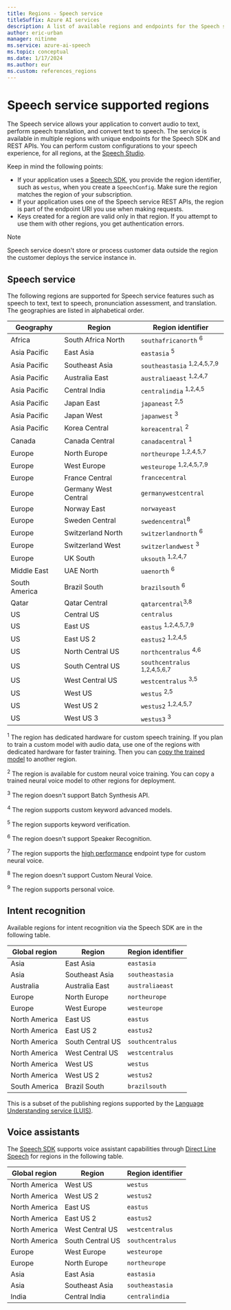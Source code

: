 ```yaml
---
title: Regions - Speech service
titleSuffix: Azure AI services
description: A list of available regions and endpoints for the Speech service, including speech to text, text to speech, and speech translation.
author: eric-urban
manager: nitinme
ms.service: azure-ai-speech
ms.topic: conceptual
ms.date: 1/17/2024
ms.author: eur
ms.custom: references_regions
---
```


# Speech service supported regions

The Speech service allows your application to convert audio to text, perform speech translation, and convert text to speech. The service is available in multiple regions with unique endpoints for the Speech SDK and REST APIs. You can perform custom configurations to your speech experience, for all regions, at the [Speech Studio](https://aka.ms/speechstudio/).

Keep in mind the following points:

- If your application uses a [Speech SDK](speech-sdk.md), you provide the region identifier, such as `westus`, when you create a `SpeechConfig`. Make sure the region matches the region of your subscription.
- If your application uses one of the Speech service REST APIs, the region is part of the endpoint URI you use when making requests.
- Keys created for a region are valid only in that region. If you attempt to use them with other regions, you get authentication errors.

> [!NOTE]
> Speech service doesn't store or process customer data outside the region the customer deploys the service instance in.

## Speech service

The following regions are supported for Speech service features such as speech to text, text to speech, pronunciation assessment, and translation. The geographies are listed in alphabetical order.

| Geography     | Region               | Region identifier                       |
| ------------- | -------------------- | --------------------------------------- |
| Africa        | South Africa North   | `southafricanorth` <sup>6</sup>         |
| Asia Pacific  | East Asia            | `eastasia` <sup>5</sup>                 |
| Asia Pacific  | Southeast Asia       | `southeastasia` <sup>1,2,4,5,7,9</sup>  |
| Asia Pacific  | Australia East       | `australiaeast` <sup>1,2,4,7</sup>      |
| Asia Pacific  | Central India        | `centralindia` <sup>1,2,4,5</sup>       |
| Asia Pacific  | Japan East           | `japaneast` <sup>2,5</sup>              |
| Asia Pacific  | Japan West           | `japanwest` <sup>3</sup>                |
| Asia Pacific  | Korea Central        | `koreacentral` <sup>2</sup>             |
| Canada        | Canada Central       | `canadacentral` <sup>1</sup>            |
| Europe        | North Europe         | `northeurope` <sup>1,2,4,5,7</sup>      |
| Europe        | West Europe          | `westeurope` <sup>1,2,4,5,7,9</sup>     |
| Europe        | France Central       | `francecentral`                         |
| Europe        | Germany West Central | `germanywestcentral`                    |
| Europe        | Norway East          | `norwayeast`                            |
| Europe        | Sweden Central       | `swedencentral`<sup>8</sup>             |
| Europe        | Switzerland North    | `switzerlandnorth` <sup>6</sup>         |
| Europe        | Switzerland West     | `switzerlandwest` <sup>3</sup>          |
| Europe        | UK South             | `uksouth` <sup>1,2,4,7</sup>            |
| Middle East   | UAE North            | `uaenorth` <sup>6</sup>                 |
| South America | Brazil South         | `brazilsouth` <sup>6</sup>              |
| Qatar         | Qatar Central        | `qatarcentral`<sup>3,8</sup>            |
| US            | Central US           | `centralus`                 |
| US            | East US              | `eastus` <sup>1,2,4,5,7,9</sup>         |
| US            | East US 2            | `eastus2` <sup>1,2,4,5</sup>            |
| US            | North Central US     | `northcentralus` <sup>4,6</sup>         |
| US            | South Central US     | `southcentralus` <sup>1,2,4,5,6,7</sup> |
| US            | West Central US      | `westcentralus` <sup>3,5</sup>            |
| US            | West US              | `westus` <sup>2,5</sup>                 |
| US            | West US 2            | `westus2` <sup>1,2,4,5,7</sup>          |
| US            | West US 3            | `westus3` <sup>3</sup>                  |

<sup>1</sup> The region has dedicated hardware for custom speech training. If you plan to train a custom model with audio data, use one of the regions with dedicated hardware for faster training. Then you can [copy the trained model](how-to-custom-speech-train-model.md#copy-a-model) to another region.

<sup>2</sup> The region is available for custom neural voice training. You can copy a trained neural voice model to other regions for deployment.

<sup>3</sup> The region doesn't support Batch Synthesis API.

<sup>4</sup> The region supports custom keyword advanced models.

<sup>5</sup> The region supports keyword verification.

<sup>6</sup> The region doesn't support Speaker Recognition.

<sup>7</sup> The region supports the [high performance](professional-voice-deploy-endpoint.md#add-a-deployment-endpoint) endpoint type for custom neural voice.

<sup>8</sup> The region doesn't support Custom Neural Voice.

<sup>9</sup> The region supports personal voice.

## Intent recognition

Available regions for intent recognition via the Speech SDK are in the following table.

| Global region | Region           | Region identifier |
| ------------- | ---------------- | ----------------- |
| Asia          | East Asia        | `eastasia`        |
| Asia          | Southeast Asia   | `southeastasia`   |
| Australia     | Australia East   | `australiaeast`   |
| Europe        | North Europe     | `northeurope`     |
| Europe        | West Europe      | `westeurope`      |
| North America | East US          | `eastus`          |
| North America | East US 2        | `eastus2`         |
| North America | South Central US | `southcentralus`  |
| North America | West Central US  | `westcentralus`   |
| North America | West US          | `westus`          |
| North America | West US 2        | `westus2`         |
| South America | Brazil South     | `brazilsouth`     |

This is a subset of the publishing regions supported by the [Language Understanding service (LUIS)](../luis/luis-reference-regions.md).

## Voice assistants

The [Speech SDK](speech-sdk.md) supports voice assistant capabilities through [Direct Line Speech](./direct-line-speech.md) for regions in the following table.

| Global region | Region           | Region identifier |
| ------------- | ---------------- | ----------------- |
| North America | West US          | `westus`          |
| North America | West US 2        | `westus2`         |
| North America | East US          | `eastus`          |
| North America | East US 2        | `eastus2`         |
| North America | West Central US  | `westcentralus`   |
| North America | South Central US | `southcentralus`  |
| Europe        | West Europe      | `westeurope`      |
| Europe        | North Europe     | `northeurope`     |
| Asia          | East Asia        | `eastasia`        |
| Asia          | Southeast Asia   | `southeastasia`   |
| India         | Central India    | `centralindia`    |
